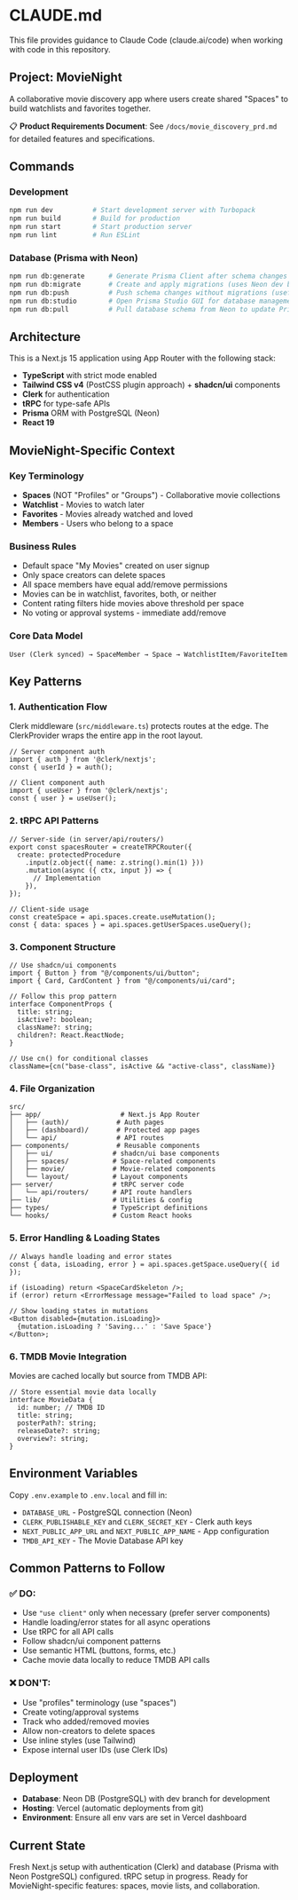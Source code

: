 # CLAUDE.md

This file provides guidance to Claude Code (claude.ai/code) when working with code in this repository.

## Project: MovieNight

A collaborative movie discovery app where users create shared "Spaces" to build watchlists and favorites together.

📋 **Product Requirements Document**: See `/docs/movie_discovery_prd.md` for detailed features and specifications.

## Commands

### Development

```bash
npm run dev          # Start development server with Turbopack
npm run build        # Build for production
npm run start        # Start production server
npm run lint         # Run ESLint
```

### Database (Prisma with Neon)

```bash
npm run db:generate      # Generate Prisma Client after schema changes
npm run db:migrate       # Create and apply migrations (uses Neon dev branch)
npm run db:push          # Push schema changes without migrations (useful for dev)
npm run db:studio        # Open Prisma Studio GUI for database management
npm run db:pull          # Pull database schema from Neon to update Prisma schema
```

## Architecture

This is a Next.js 15 application using App Router with the following stack:

- **TypeScript** with strict mode enabled
- **Tailwind CSS v4** (PostCSS plugin approach) + **shadcn/ui** components
- **Clerk** for authentication
- **tRPC** for type-safe APIs
- **Prisma** ORM with PostgreSQL (Neon)
- **React 19**

## MovieNight-Specific Context

### Key Terminology

- **Spaces** (NOT "Profiles" or "Groups") - Collaborative movie collections
- **Watchlist** - Movies to watch later
- **Favorites** - Movies already watched and loved
- **Members** - Users who belong to a space

### Business Rules

- Default space "My Movies" created on user signup
- Only space creators can delete spaces
- All space members have equal add/remove permissions
- Movies can be in watchlist, favorites, both, or neither
- Content rating filters hide movies above threshold per space
- No voting or approval systems - immediate add/remove

### Core Data Model

```prisma
User (Clerk synced) → SpaceMember → Space → WatchlistItem/FavoriteItem
```

## Key Patterns

### 1. Authentication Flow

Clerk middleware (`src/middleware.ts`) protects routes at the edge. The ClerkProvider wraps the entire app in the root layout.

```tsx
// Server component auth
import { auth } from '@clerk/nextjs';
const { userId } = auth();

// Client component auth
import { useUser } from '@clerk/nextjs';
const { user } = useUser();
```

### 2. tRPC API Patterns

```tsx
// Server-side (in server/api/routers/)
export const spacesRouter = createTRPCRouter({
  create: protectedProcedure
    .input(z.object({ name: z.string().min(1) }))
    .mutation(async ({ ctx, input }) => {
      // Implementation
    }),
});

// Client-side usage
const createSpace = api.spaces.create.useMutation();
const { data: spaces } = api.spaces.getUserSpaces.useQuery();
```

### 3. Component Structure

```tsx
// Use shadcn/ui components
import { Button } from "@/components/ui/button";
import { Card, CardContent } from "@/components/ui/card";

// Follow this prop pattern
interface ComponentProps {
  title: string;
  isActive?: boolean;
  className?: string;
  children?: React.ReactNode;
}

// Use cn() for conditional classes
className={cn("base-class", isActive && "active-class", className)}
```

### 4. File Organization

```
src/
├── app/                    # Next.js App Router
│   ├── (auth)/            # Auth pages
│   ├── (dashboard)/       # Protected app pages
│   └── api/               # API routes
├── components/            # Reusable components
│   ├── ui/               # shadcn/ui base components
│   ├── spaces/           # Space-related components
│   ├── movie/            # Movie-related components
│   └── layout/           # Layout components
├── server/               # tRPC server code
│   └── api/routers/      # API route handlers
├── lib/                  # Utilities & config
├── types/                # TypeScript definitions
└── hooks/                # Custom React hooks
```

### 5. Error Handling & Loading States

```tsx
// Always handle loading and error states
const { data, isLoading, error } = api.spaces.getSpace.useQuery({ id });

if (isLoading) return <SpaceCardSkeleton />;
if (error) return <ErrorMessage message="Failed to load space" />;

// Show loading states in mutations
<Button disabled={mutation.isLoading}>
  {mutation.isLoading ? 'Saving...' : 'Save Space'}
</Button>;
```

### 6. TMDB Movie Integration

Movies are cached locally but source from TMDB API:

```tsx
// Store essential movie data locally
interface MovieData {
  id: number; // TMDB ID
  title: string;
  posterPath?: string;
  releaseDate?: string;
  overview?: string;
}
```

## Environment Variables

Copy `.env.example` to `.env.local` and fill in:

- `DATABASE_URL` - PostgreSQL connection (Neon)
- `CLERK_PUBLISHABLE_KEY` and `CLERK_SECRET_KEY` - Clerk auth keys
- `NEXT_PUBLIC_APP_URL` and `NEXT_PUBLIC_APP_NAME` - App configuration
- `TMDB_API_KEY` - The Movie Database API key

## Common Patterns to Follow

### ✅ DO:

- Use `"use client"` only when necessary (prefer server components)
- Handle loading/error states for all async operations
- Use tRPC for all API calls
- Follow shadcn/ui component patterns
- Use semantic HTML (buttons, forms, etc.)
- Cache movie data locally to reduce TMDB API calls

### ❌ DON'T:

- Use "profiles" terminology (use "spaces")
- Create voting/approval systems
- Track who added/removed movies
- Allow non-creators to delete spaces
- Use inline styles (use Tailwind)
- Expose internal user IDs (use Clerk IDs)

## Deployment

- **Database**: Neon DB (PostgreSQL) with dev branch for development
- **Hosting**: Vercel (automatic deployments from git)
- **Environment**: Ensure all env vars are set in Vercel dashboard

## Current State

Fresh Next.js setup with authentication (Clerk) and database (Prisma with Neon PostgreSQL) configured. tRPC setup in progress. Ready for MovieNight-specific features: spaces, movie lists, and collaboration.
